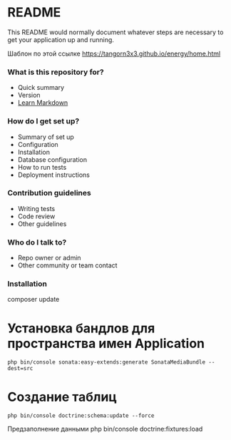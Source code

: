 # README #

This README would normally document whatever steps are necessary to get your application up and running.

Шаблон по этой ссылке https://tangorn3x3.github.io/energy/home.html

### What is this repository for? ###

* Quick summary
* Version
* [Learn Markdown](https://bitbucket.org/tutorials/markdowndemo)

### How do I get set up? ###

* Summary of set up
* Configuration
* Installation
* Database configuration
* How to run tests
* Deployment instructions

### Contribution guidelines ###

* Writing tests
* Code review
* Other guidelines

### Who do I talk to? ###

* Repo owner or admin
* Other community or team contact

### Installation

composer update

# Установка бандлов для пространства имен Application
    php bin/console sonata:easy-extends:generate SonataMediaBundle --dest=src

# Создание таблиц
    php bin/console doctrine:schema:update --force

Предзаполнение данными
    php bin/console doctrine:fixtures:load